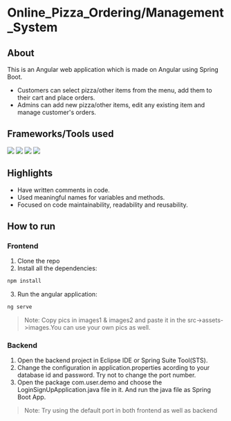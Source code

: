 

    
    
# Online_Pizza_Ordering/Management_System


## About
This is an Angular web application which is made on Angular using Spring Boot. 
- Customers can select pizza/other items from the menu, add them to their cart and place orders. 
- Admins can add new pizza/other items, edit any existing item and manage customer's orders.


## Frameworks/Tools used


![](https://img.shields.io/badge/Angular-DD0031?style=for-the-badge&logo=angular&logoColor=white) ![](https://img.shields.io/badge/Bootstrap-563D7C?style=for-the-badge&logo=bootstrap&logoColor=white) ![](https://img.shields.io/badge/Spring-6AAD3D?style=for-the-badge&logo=spring&logoColor=white) ![](https://img.shields.io/badge/Java-FFFFFF?style=for-the-badge&logo=java&logoColor=red) 


## Highlights


- Have written comments in code.
- Used meaningful names for variables and methods.
- Focused on code maintainability, readability and reusability.


## How to run


### Frontend
1. Clone the repo
2. Install all the dependencies: 
```sh
npm install
```
3. Run the angular application: 
```sh
ng serve
```
> Note: Copy pics in images1 & images2 and paste it in the src->assets->images.You can use your own pics as well.


### Backend


1. Open the backend project in Eclipse IDE or Spring Suite Tool(STS).
2. Change the configuration in application.properties acording to your database id and password. Try not to change the port number.
3. Open the package com.user.demo and choose the LoginSignUpApplication.java file in it. And run the java file as Spring Boot App.


> Note: Try using the default port in both frontend as well as backend












